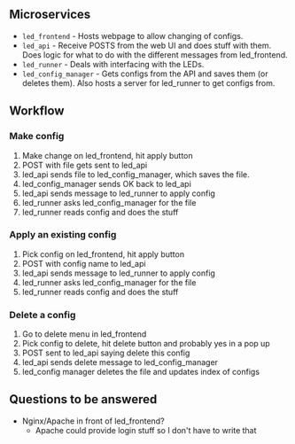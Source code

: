 ## Microservices
* `led_frontend` - Hosts webpage to allow changing of configs.
* `led_api` - Receive POSTS from the web UI and does stuff with them. Does logic for what to do with the different messages from led_frontend.
* `led_runner` - Deals with interfacing with the LEDs.
* `led_config_manager` - Gets configs from the API and saves them (or deletes them). Also hosts a server for led_runner to get configs from.

## Workflow
### Make config
1. Make change on led_frontend, hit apply button
2. POST with file gets sent to led_api
3. led_api sends file to led_config_manager, which saves the file.
4. led_config_manager sends OK back to led_api
5. led_api sends message to led_runner to apply config
6. led_runner asks led_config_manager for the file
7. led_runner reads config and does the stuff

### Apply an existing config
1. Pick config on led_frontend, hit apply button
2. POST with config name to led_api
3. led_api sends message to led_runner to apply config
4. led_runner asks led_config_manager for the file
5. led_runner reads config and does the stuff

### Delete a config
1. Go to delete menu in led_frontend
2. Pick config to delete, hit delete button and probably yes in a pop up
3. POST sent to led_api saying delete this config
4. led_api sends delete message to led_config_manager
5. led_config manager deletes the file and updates index of configs

## Questions to be answered
* Nginx/Apache in front of led_frontend?
    * Apache could provide login stuff so I don't have to write that
